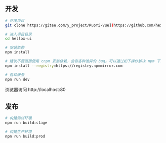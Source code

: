 ## 开发

```bash
# 克隆项目
git clone https://gitee.com/y_project/RuoYi-Vue](https://github.com/hexu2/hellox-ui.git

# 进入项目目录
cd hellox-ui

# 安装依赖
npm install

# 建议不要直接使用 cnpm 安装依赖，会有各种诡异的 bug。可以通过如下操作解决 npm 下载速度慢的问题
npm install --registry=https://registry.npmmirror.com

# 启动服务
npm run dev
```

浏览器访问 http://localhost:80

## 发布

```bash
# 构建测试环境
npm run build:stage

# 构建生产环境
npm run build:prod
```
